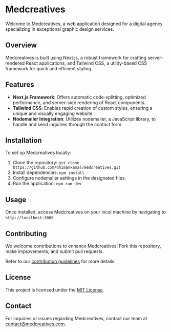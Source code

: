# Medcreatives

Welcome to Medcreatives, a web application designed for a digital agency specializing in exceptional graphic design services.

## Overview

Medcreatives is built using Next.js, a robust framework for crafting server-rendered React applications, and Tailwind CSS, a utility-based CSS framework for quick and efficient styling.

## Features

- **Next.js Framework**: Offers automatic code-splitting, optimized performance, and server-side rendering of React components.
- **Tailwind CSS**: Enables rapid creation of custom styles, ensuring a unique and visually engaging website.
- **Nodemailer Integration**: Utilizes nodemailer, a JavaScript library, to handle and send inquiries through the contact form.

## Installation

To set up Medcreatives locally:

1. Clone the repository: `git clone https://github.com/dhimankamal/medcreatives.git`
2. Install dependencies: `npm install`
3. Configure nodemailer settings in the designated files.
4. Run the application: `npm run dev`

## Usage

Once installed, access Medcreatives on your local machine by navigating to `http://localhost:3000`.

## Contributing

We welcome contributions to enhance Medcreatives! Fork this repository, make improvements, and submit pull requests.

Refer to our [contribution guidelines](CONTRIBUTING.md) for more details.

## License

This project is licensed under the [MIT License](LICENSE).

## Contact

For inquiries or issues regarding Medcreatives, contact our team at [contact@medcreatives.com](mailto:contact@medcreatives.com).
